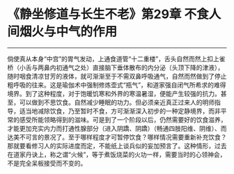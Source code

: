 # 《静坐修道与长生不老》第29章 不食人间烟火与中气的作用

------

倘使真从本身“中宫”的胃气发动，上通食道管“十二重楼”，舌头自然而然上扣上雀桥（小舌与两鼻内初通气之处）直接脑下垂体散布的内分泌（头顶下降的津液），随时咽食清凉甘芳的液体，就可渐渐至于不需双鼻呼吸通气，自然而然做到了停止粗呼吸的往来。这是瑜伽术中强制修炼壶式“瓶气”，和道家强自闭气所希求的难得境界。到了这种程度，对于饱暖饥寒和外界的寒温暑湿，便能产生较强的抗力。甚至，可以做到不思饮食。自然减少睡眠的功力。但必须亲近真正过来人的明师指导，适当地减除饮食，乃至暂时不食，方可渐渐深入初步的一种定静境界，而非平常的感受所能领略得到的滋味。可是到了一个阶段以后，仍然需要好的饮食滋养，才能更加充实内力而打通性腺部分（进入阴蹻、阴蹻）（畅通四肢阳维、阴维）、而达美不可言的景况了。至于哪样程度才可暂停饮食？哪样情况需要重新补充饮食？那就要看修习人的实际进度而定，不能纸上谈兵似的妄加预言了。这种情形，过去在道家丹诀上，称之谓“火候”，等于煮饭烧菜的火功一样，需要当时的心领神会，不是完全呆板接受而不变的。